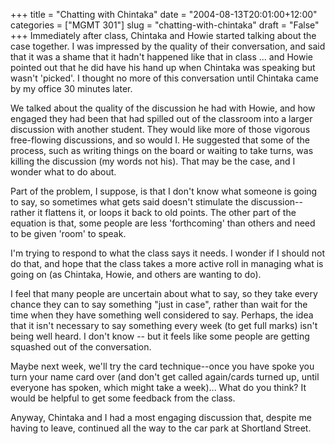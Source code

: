 +++
title = "Chatting with Chintaka"
date = "2004-08-13T20:01:00+12:00"
categories = ["MGMT 301"]
slug = "chatting-with-chintaka"
draft = "False"
+++
Immediately after class, Chintaka and Howie started talking about
the case together. I was impressed by the quality of their
conversation, and said that it was a shame that it hadn't happened
like that in class ...  and Howie pointed out that he did have his hand up
when Chintaka was speaking but wasn't 'picked'. I thought no more of
this conversation until Chintaka came by my office 30 minutes
later.

We talked about the quality of the discussion he had with Howie, and
how engaged they had been that had spilled out of the classroom into a
larger discussion with another student. They would like more of
those vigorous free-flowing discussions, and so would I.
He suggested that some of the process, such as writing things on
the board or waiting to take turns, was killing the discussion (my
words not his). That may be the case, and I wonder what to do about.

Part of the problem, I suppose, is that I don't know what someone is
going to say, so sometimes what gets said doesn't stimulate the
discussion--rather it flattens it, or loops it back to old points.
The other part of the equation is that, some people are less
'forthcoming' than others and need to be given 'room' to speak.

I'm trying to respond to what the class says it needs. I wonder if I
should not do that, and hope that the class takes a more active roll in
managing what is going on (as Chintaka, Howie, and others are
wanting to do).

I feel that many people are uncertain about what to say, so they take
every chance they can to say something "just in case", rather than wait
for the time when they have something well considered to say.
Perhaps, the idea that it isn't necessary to say something every week
(to get full marks) isn't being well heard. I don't know -- but it feels
like some people are getting squashed out of the conversation.

Maybe next week, we'll try the card technique--once you have spoke
you turn your name card over (and don't get called again/cards turned
up, until everyone has spoken, which might take a week)... What do you
think? It would be helpful to get some feedback from the class.

Anyway, Chintaka and I had a most engaging discussion that,
despite me having to leave, continued all the way to the car park at
Shortland Street.

